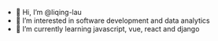 - 👋 Hi, I’m @liqing-lau
- 👀 I’m interested in software development and data analytics
- 🌱 I’m currently learning javascript, vue, react and django

<!---
liqing-lau/liqing-lau is a ✨ special ✨ repository because its `README.md` (this file) appears on your GitHub profile.
You can click the Preview link to take a look at your changes.
--->

